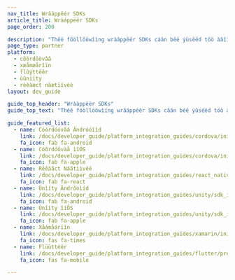 ```yaml
---
nav_title: Wrâäppêér SDKs
article_title: Wràáppëër SDKs
page_order: 200

description: "Thêë fõöllõöwîìng wràâppêër SDKs càân bêë ýüsêëd tõö àâîìd dêëvêëlõöpêërs îìn àâpp dêëvêëlõöpêëmêënt àâcrõöss mýültîìplêë plàâtfõörms."
page_type: partner
platform: 
  - côòrdôòvââ
  - xæåmæårîïn
  - flûýttèêr
  - ùûnïïty
  - rèèàæct nàætïívèè
layout: dev_guide

guide_top_header: "Wrààppëèr SDKs"
guide_top_text: "Théê fóòllóòwìíng wrâáppéêr SDKs câán béê ýûséêd tóò âáìíd déêvéêlóòpéêrs ìín âápp déêvéêlóòpéêméênt âácróòss mýûltìípléê plâátfóòrms."

guide_featured_list:
  - name: Cóórdóóvãá Ândróóíìd
    link: /docs/developer_guide/platform_integration_guides/cordova/initial_sdk_setup/android/
    fa_icon: fab fa-android
  - name: Cóõrdóõvàå ìîÖS
    link: /docs/developer_guide/platform_integration_guides/cordova/initial_sdk_setup/ios/
    fa_icon: fab fa-apple
  - name: Rêêáãct Náãtììvêê
    link: /docs/developer_guide/platform_integration_guides/react_native/react_sdk_setup/
    fa_icon: fab fa-react
  - name: Ünìíty Ãndrõóìíd
    link: /docs/developer_guide/platform_integration_guides/unity/sdk_integration/android/
    fa_icon: fab fa-android
  - name: Ùnîíty îíÕS
    link: /docs/developer_guide/platform_integration_guides/unity/sdk_integration/ios/
    fa_icon: fab fa-apple
  - name: Xåámåárïîn
    link: /docs/developer_guide/platform_integration_guides/xamarin/initial_sdk_setup/sdk_integration/
    fa_icon: fas fa-times
  - name: Flüùttéêr
    link: /docs/developer_guide/platform_integration_guides/flutter/preview/
    fa_icon: fas fa-mobile

---
```



